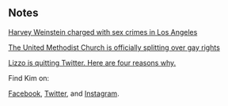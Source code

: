 ## Notes

[Harvey Weinstein charged with sex crimes in Los Angeles](https://www.nbcnews.com/news/us-news/harvey-weinstein-accusers-rally-outside-courthouse-criminal-trial-begins-n1111246)

[The United Methodist Church is officially splitting over gay rights](https://www.queerty.com/united-methodist-church-officially-splitting-gay-rights-20200103)

[Lizzo is quitting Twitter. Here are four reasons why.](https://www.lgbtqnation.com/2020/01/lizzo-quitting-twitter-four-reasons/)

Find Kim on:

[Facebook](https://facebook.com/lesbertarian), [Twitter](https://twitter.com/lesbertarian), and [Instagram](https://instagram.com/lesbertarian).
